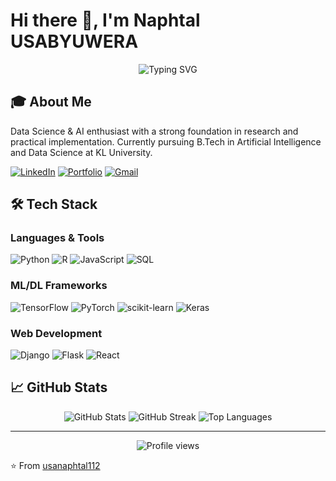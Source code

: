 # Hi there 👋, I'm Naphtal USABYUWERA

<div align="center">
  <img src="https://readme-typing-svg.herokuapp.com?font=Fira+Code&pause=1000&width=435&lines=Data+Science+%26+AI+Enthusiast;Machine+Learning+Engineer;Full+Stack+Developer;Researcher" alt="Typing SVG" />
</div>

## 🎓 About Me
Data Science & AI enthusiast with a strong foundation in research and practical implementation. Currently pursuing B.Tech in Artificial Intelligence and Data Science at KL University.

[![LinkedIn](https://img.shields.io/badge/LinkedIn-0077B5?style=for-the-badge&logo=linkedin&logoColor=white)](https://linkedin.com/in/usa-naphtal/)
[![Portfolio](https://img.shields.io/badge/Portfolio-255E63?style=for-the-badge&logo=About.me&logoColor=white)](https://bit.ly/3UKQLGn)
[![Gmail](https://img.shields.io/badge/Gmail-D14836?style=for-the-badge&logo=gmail&logoColor=white)](mailto:usanaphtaI112@gmail.com)

## 🛠️ Tech Stack

### Languages & Tools
![Python](https://img.shields.io/badge/Python-3776AB?style=for-the-badge&logo=python&logoColor=white)
![R](https://img.shields.io/badge/R-276DC3?style=for-the-badge&logo=r&logoColor=white)
![JavaScript](https://img.shields.io/badge/JavaScript-F7DF1E?style=for-the-badge&logo=javascript&logoColor=black)
![SQL](https://img.shields.io/badge/SQL-4479A1?style=for-the-badge&logo=mysql&logoColor=white)

### ML/DL Frameworks
![TensorFlow](https://img.shields.io/badge/TensorFlow-FF6F00?style=for-the-badge&logo=tensorflow&logoColor=white)
![PyTorch](https://img.shields.io/badge/PyTorch-EE4C2C?style=for-the-badge&logo=pytorch&logoColor=white)
![scikit-learn](https://img.shields.io/badge/scikit--learn-F7931E?style=for-the-badge&logo=scikit-learn&logoColor=white)
![Keras](https://img.shields.io/badge/Keras-D00000?style=for-the-badge&logo=keras&logoColor=white)

### Web Development
![Django](https://img.shields.io/badge/Django-092E20?style=for-the-badge&logo=django&logoColor=white)
![Flask](https://img.shields.io/badge/Flask-000000?style=for-the-badge&logo=flask&logoColor=white)
![React](https://img.shields.io/badge/React-61DAFB?style=for-the-badge&logo=react&logoColor=black)

## 📈 GitHub Stats

<div align="center">
  <img src="https://github-readme-stats.vercel.app/api?username=usanaphtal112&show_icons=true&theme=radical" alt="GitHub Stats" />
  
  <img src="https://github-readme-streak-stats.herokuapp.com/?user=usanaphtal112&theme=radical" alt="GitHub Streak" />
  
  <img src="https://github-readme-stats.vercel.app/api/top-langs/?username=usanaphtal112&layout=compact&theme=radical" alt="Top Languages" />
</div>


---
<div align="center">
  <img src="https://komarev.com/ghpvc/?username=usanaphtal112&style=flat-square&color=blue" alt="Profile views"/>
</div>

⭐️ From [usanaphtal112](https://github.com/usanaphtal112)
